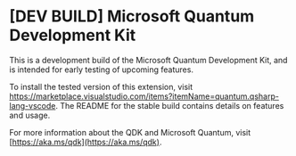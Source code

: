 # [DEV BUILD] Microsoft Quantum Development Kit

This is a development build of the Microsoft Quantum Development Kit, and is intended for early testing
of upcoming features.

To install the tested version of this extension, visit <https://marketplace.visualstudio.com/items?itemName=quantum.qsharp-lang-vscode>.
The README for the stable build contains details on features and usage.

For more information about the QDK and Microsoft Quantum, visit [https://aka.ms/qdk](https://aka.ms/qdk).
